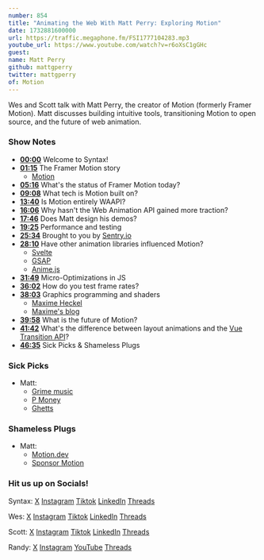 ```yaml
---
number: 854
title: "Animating the Web With Matt Perry: Exploring Motion"
date: 1732881600000
url: https://traffic.megaphone.fm/FSI1777104283.mp3
youtube_url: https://www.youtube.com/watch?v=r6oXsC1gGHc
guest: 
name: Matt Perry
github: mattgperry
twitter: mattgperry
of: Motion
---
```


Wes and Scott talk with Matt Perry, the creator of Motion (formerly Framer Motion). Matt discusses building intuitive tools, transitioning Motion to open source, and the future of web animation.

### Show Notes

* **[00:00](#t=00:00)** Welcome to Syntax!
* **[01:15](#t=01:15)** The Framer Motion story  
  * [Motion](https://motion.dev)
* **[05:16](#t=05:16)** What's the status of Framer Motion today?
* **[09:08](#t=09:08)** What tech is Motion built on?
* **[13:40](#t=13:40)** Is Motion entirely WAAPI?
* **[16:06](#t=16:06)** Why hasn't the Web Animation API gained more traction?
* **[17:46](#t=17:46)** Does Matt design his demos?
* **[19:25](#t=19:25)** Performance and testing
* **[25:34](#t=25:34)** Brought to you by [Sentry.io](https://sentry.io)
* **[28:10](#t=28:10)** Have other animation libraries influenced Motion?  
  * [Svelte](https://svelte.dev/)  
  * [GSAP](https://gsap.com/)  
  * [Anime.js](https://animejs.com/)
* **[31:49](#t=31:49)** Micro-Optimizations in JS
* **[36:02](#t=36:02)** How do you test frame rates?
* **[38:03](#t=38:03)** Graphics programming and shaders  
  * [Maxime Heckel](https://maximeheckel.com/)  
  * [Maxime's blog](https://blog.maximeheckel.com/)
* **[39:58](#t=39:58)** What is the future of Motion?
* **[41:42](#t=41:42)** What's the difference between layout animations and the [Vue Transition API](https://vuejs.org/guide/built-ins/transition)?
* **[46:35](#t=46:35)** Sick Picks & Shameless Plugs

### Sick Picks

- Matt:
  * [Grime music](https://en.wikipedia.org/wiki/Grime_music)
  * [P Money](https://en.wikipedia.org/wiki/P_Money)
  * [Ghetts](https://en.wikipedia.org/wiki/Ghetts)

### Shameless Plugs

- Matt:
  * [Motion.dev](https://motion.dev)
  * [Sponsor Motion](https://motion.dev/sponsor)

### Hit us up on Socials!

Syntax: [X](https://twitter.com/syntaxfm) [Instagram](https://www.instagram.com/syntax_fm/) [Tiktok](https://www.tiktok.com/@syntaxfm) [LinkedIn](https://www.linkedin.com/company/96077407/admin/feed/posts/) [Threads](https://www.threads.net/@syntax_fm)

Wes: [X](https://twitter.com/wesbos) [Instagram](https://www.instagram.com/wesbos/) [Tiktok](https://www.tiktok.com/@wesbos) [LinkedIn](https://www.linkedin.com/in/wesbos/) [Threads](https://www.threads.net/@wesbos)

Scott: [X](https://twitter.com/stolinski) [Instagram](https://www.instagram.com/stolinski/) [Tiktok](https://www.tiktok.com/@stolinski) [LinkedIn](https://www.linkedin.com/in/stolinski/) [Threads](https://www.threads.net/@stolinski)

Randy: [X](https://twitter.com/randyrektor) [Instagram](https://www.instagram.com/randyrektor/) [YouTube](https://www.youtube.com/@randyrektor) [Threads](https://www.threads.net/@randyrektor)
